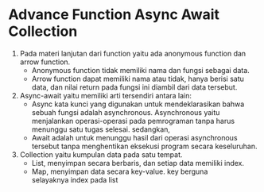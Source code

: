 # Advance Function Async Await Collection

1. Pada materi lanjutan dari function yaitu ada anonymous function dan arrow function.
   - Anonymous function tidak memiliki nama dan fungsi sebagai data.
   - Arrow function dapat memiliki nama atau tidak, hanya berisi satu data, dan nilai return pada fungsi ini diambil dari data tersebut. 
2. Async-await yaitu memiliki arti tersendiri antara lain:
   - Async kata kunci yang digunakan untuk mendeklarasikan bahwa sebuah fungsi adalah asynchronous. Asynchronous yaitu menjalankan operasi-operasi pada pemrograman tanpa harus menunggu satu tugas selesai. sedangkan,
   - Await adalah untuk menunggu hasil dari operasi asynchronous tersebut tanpa menghentikan eksekusi program secara keseluruhan.
3. Collection  yaitu kumpulan data pada satu tempat.
   - List, menyimpan secara berbaris, dan setiap data memiliki index.
   - Map, menyimpan data secara key-value. key berguna selayaknya index pada list